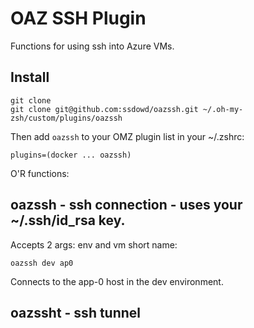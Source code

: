 # OAZ SSH Plugin

Functions for using ssh into Azure VMs.

## Install

```
git clone 
git clone git@github.com:ssdowd/oazssh.git ~/.oh-my-zsh/custom/plugins/oazssh
```

Then add `oazssh` to your OMZ plugin list in your ~/.zshrc:

```
plugins=(docker ... oazssh)
```

O'R functions:

## oazssh - ssh connection - uses your ~/.ssh/id_rsa key.

Accepts 2 args: env and vm short name:

```
oazssh dev ap0
```

Connects to the app-0 host in the dev environment.

## oazssht - ssh tunnel
